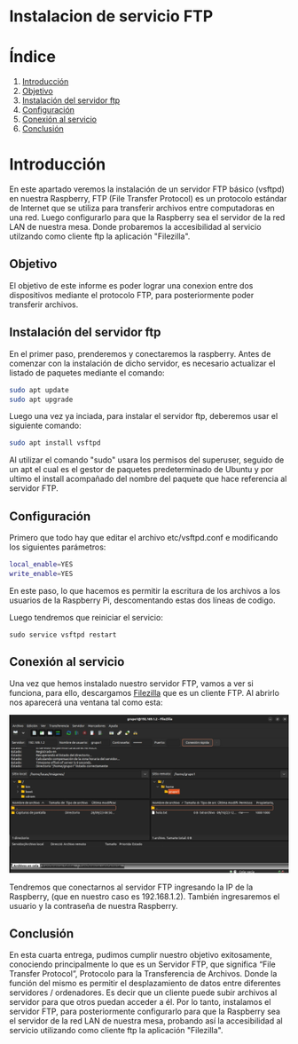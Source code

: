 # Instalacion de servicio FTP
# Índice 
1. [Introducción](#introducción)
2. [Objetivo](#objetivo)
3. [Instalación del servidor ftp](#instalación-del-servidor-ftp)
4. [Configuración](#configuración)
5. [Conexión al servicio](#conexión-al-servicio)
6. [Conclusión](#conclusión)

# Introducción
En este apartado veremos la instalación de un servidor FTP básico (vsftpd) en nuestra Raspberry, FTP (File Transfer Protocol) es un protocolo estándar de Internet que se utiliza para transferir archivos entre computadoras en una red. Luego configurarlo para que la Raspberry sea el servidor de la red LAN de nuestra mesa. Donde probaremos la accesibilidad al servicio utilzando como cliente ftp la aplicación "Filezilla".

## Objetivo
El objetivo de este informe es poder lograr una conexion entre dos dispositivos mediante el protocolo FTP, para posteriormente poder transferir archivos.

## Instalación del servidor ftp
En el primer paso, prenderemos y conectaremos la raspberry. Antes de comenzar con la instalación de dicho servidor, es necesario actualizar el listado de paquetes mediante el comando:

```bash
sudo apt update
sudo apt upgrade
```
Luego una vez ya inciada, para instalar el servidor ftp, deberemos usar el siguiente comando:

```bash
sudo apt install vsftpd
```

Al utilizar el comando "sudo" usara los permisos del superuser, seguido de un apt el cual es el gestor de paquetes predeterminado de Ubuntu y por ultimo el install acompañado del nombre del paquete que hace referencia al servidor FTP.

## Configuración
Primero que todo hay que editar el archivo etc/vsftpd.conf e modificando los siguientes parámetros:

```bash
local_enable=YES
write_enable=YES
```
En este paso, lo que hacemos es permitir la escritura de los archivos a los usuarios de la Raspberry Pi, descomentando estas dos líneas de codigo.

Luego tendremos que reiniciar el servicio:

```
sudo service vsftpd restart
```

## Conexión al servicio
Una vez que hemos instalado nuestro servidor FTP, vamos a ver si funciona, para ello, descargamos [Filezilla](https://filezilla-project.org/) que es un cliente FTP. Al abrirlo nos aparecerá una ventana tal como esta:

![img1](img1.jpeg)

Tendremos que conectarnos al servidor FTP ingresando la IP de la Raspberry, (que en nuestro caso es 192.168.1.2). También ingresaremos el usuario y la contraseña de nuestra Raspberry.

## Conclusión
En esta cuarta entrega, pudimos cumplir nuestro objetivo exitosamente, conociendo principalmente lo que es un Servidor FTP, que significa “File Transfer Protocol”, Protocolo para la Transferencia de Archivos. Donde la función del mismo es permitir el desplazamiento de datos entre diferentes servidores / ordenadores. Es decir que un cliente puede subir archivos al servidor para que otros puedan acceder a él.
Por lo tanto, instalamos el servidor FTP, para posteriormente configurarlo para que la Raspberry sea el servidor de la red LAN de nuestra mesa, probando así la accesibilidad al servicio utilizando como cliente ftp la aplicación "Filezilla".